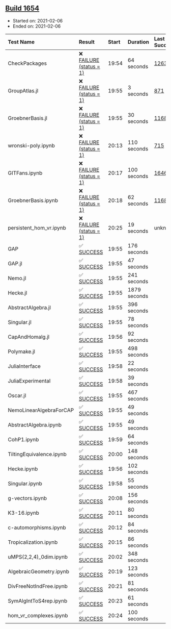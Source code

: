 ## [Build 1654](https://oscarci.mathematik.uni-kl.de/job/oscar-stable/1654/)

* Started on: 2021-02-06
* Ended on: 2021-02-06

| Test Name    | Result | Start | Duration | Last Success | First Failure |
|:-------------|:-------|:------|:---------|:-------------|:--------------|
| CheckPackages | ❌ [FAILURE (status = 1)](https://oscarci.mathematik.uni-kl.de/job/oscar-stable/1654/artifact/logs/build-1654/CheckPackages.log) | 19:54 | 64 seconds | [1263](https://oscarci.mathematik.uni-kl.de/job/oscar-stable/1263/) | [1264](https://oscarci.mathematik.uni-kl.de/job/oscar-stable/1264/) |
| GroupAtlas.jl | ❌ [FAILURE (status = 1)](https://oscarci.mathematik.uni-kl.de/job/oscar-stable/1654/artifact/logs/build-1654/GroupAtlas.jl.log) | 19:55 | 3 seconds | [871](https://oscarci.mathematik.uni-kl.de/job/oscar-stable/871/) | [872](https://oscarci.mathematik.uni-kl.de/job/oscar-stable/872/) |
| GroebnerBasis.jl | ❌ [FAILURE (status = 1)](https://oscarci.mathematik.uni-kl.de/job/oscar-stable/1654/artifact/logs/build-1654/GroebnerBasis.jl.log) | 19:55 | 30 seconds | [1168](https://oscarci.mathematik.uni-kl.de/job/oscar-stable/1168/) | [1169](https://oscarci.mathematik.uni-kl.de/job/oscar-stable/1169/) |
| wronski-poly.ipynb | ❌ [FAILURE (status = 1)](https://oscarci.mathematik.uni-kl.de/job/oscar-stable/1654/artifact/logs/build-1654/wronski-poly.ipynb.log) | 20:13 | 110 seconds | [715](https://oscarci.mathematik.uni-kl.de/job/oscar-stable/715/) | [716](https://oscarci.mathematik.uni-kl.de/job/oscar-stable/716/) |
| GITFans.ipynb | ❌ [FAILURE (status = 1)](https://oscarci.mathematik.uni-kl.de/job/oscar-stable/1654/artifact/logs/build-1654/GITFans.ipynb.log) | 20:17 | 100 seconds | [1646](https://oscarci.mathematik.uni-kl.de/job/oscar-stable/1646/) | [1647](https://oscarci.mathematik.uni-kl.de/job/oscar-stable/1647/) |
| GroebnerBasis.ipynb | ❌ [FAILURE (status = 1)](https://oscarci.mathematik.uni-kl.de/job/oscar-stable/1654/artifact/logs/build-1654/GroebnerBasis.ipynb.log) | 20:18 | 62 seconds | [1168](https://oscarci.mathematik.uni-kl.de/job/oscar-stable/1168/) | [1169](https://oscarci.mathematik.uni-kl.de/job/oscar-stable/1169/) |
| persistent_hom_vr.ipynb | ❌ [FAILURE (status = 1)](https://oscarci.mathematik.uni-kl.de/job/oscar-stable/1654/artifact/logs/build-1654/persistent_hom_vr.ipynb.log) | 20:25 | 19 seconds | unknown | unknown |
| GAP | ✅ [SUCCESS](https://oscarci.mathematik.uni-kl.de/job/oscar-stable/1654/artifact/logs/build-1654/GAP.log) | 19:55 | 176 seconds |  |  |
| GAP.jl | ✅ [SUCCESS](https://oscarci.mathematik.uni-kl.de/job/oscar-stable/1654/artifact/logs/build-1654/GAP.jl.log) | 19:55 | 47 seconds |  |  |
| Nemo.jl | ✅ [SUCCESS](https://oscarci.mathematik.uni-kl.de/job/oscar-stable/1654/artifact/logs/build-1654/Nemo.jl.log) | 19:55 | 241 seconds |  |  |
| Hecke.jl | ✅ [SUCCESS](https://oscarci.mathematik.uni-kl.de/job/oscar-stable/1654/artifact/logs/build-1654/Hecke.jl.log) | 19:55 | 1879 seconds |  |  |
| AbstractAlgebra.jl | ✅ [SUCCESS](https://oscarci.mathematik.uni-kl.de/job/oscar-stable/1654/artifact/logs/build-1654/AbstractAlgebra.jl.log) | 19:55 | 396 seconds |  |  |
| Singular.jl | ✅ [SUCCESS](https://oscarci.mathematik.uni-kl.de/job/oscar-stable/1654/artifact/logs/build-1654/Singular.jl.log) | 19:55 | 78 seconds |  |  |
| CapAndHomalg.jl | ✅ [SUCCESS](https://oscarci.mathematik.uni-kl.de/job/oscar-stable/1654/artifact/logs/build-1654/CapAndHomalg.jl.log) | 19:56 | 92 seconds |  |  |
| Polymake.jl | ✅ [SUCCESS](https://oscarci.mathematik.uni-kl.de/job/oscar-stable/1654/artifact/logs/build-1654/Polymake.jl.log) | 19:55 | 498 seconds |  |  |
| JuliaInterface | ✅ [SUCCESS](https://oscarci.mathematik.uni-kl.de/job/oscar-stable/1654/artifact/logs/build-1654/JuliaInterface.log) | 19:58 | 22 seconds |  |  |
| JuliaExperimental | ✅ [SUCCESS](https://oscarci.mathematik.uni-kl.de/job/oscar-stable/1654/artifact/logs/build-1654/JuliaExperimental.log) | 19:58 | 39 seconds |  |  |
| Oscar.jl | ✅ [SUCCESS](https://oscarci.mathematik.uni-kl.de/job/oscar-stable/1654/artifact/logs/build-1654/Oscar.jl.log) | 19:55 | 467 seconds |  |  |
| NemoLinearAlgebraForCAP | ✅ [SUCCESS](https://oscarci.mathematik.uni-kl.de/job/oscar-stable/1654/artifact/logs/build-1654/NemoLinearAlgebraForCAP.log) | 19:55 | 49 seconds |  |  |
| AbstractAlgebra.ipynb | ✅ [SUCCESS](https://oscarci.mathematik.uni-kl.de/job/oscar-stable/1654/artifact/logs/build-1654/AbstractAlgebra.ipynb.log) | 19:55 | 49 seconds |  |  |
| CohP1.ipynb | ✅ [SUCCESS](https://oscarci.mathematik.uni-kl.de/job/oscar-stable/1654/artifact/logs/build-1654/CohP1.ipynb.log) | 19:59 | 64 seconds |  |  |
| TiltingEquivalence.ipynb | ✅ [SUCCESS](https://oscarci.mathematik.uni-kl.de/job/oscar-stable/1654/artifact/logs/build-1654/TiltingEquivalence.ipynb.log) | 20:00 | 148 seconds |  |  |
| Hecke.ipynb | ✅ [SUCCESS](https://oscarci.mathematik.uni-kl.de/job/oscar-stable/1654/artifact/logs/build-1654/Hecke.ipynb.log) | 19:56 | 102 seconds |  |  |
| Singular.ipynb | ✅ [SUCCESS](https://oscarci.mathematik.uni-kl.de/job/oscar-stable/1654/artifact/logs/build-1654/Singular.ipynb.log) | 19:58 | 55 seconds |  |  |
| g-vectors.ipynb | ✅ [SUCCESS](https://oscarci.mathematik.uni-kl.de/job/oscar-stable/1654/artifact/logs/build-1654/g-vectors.ipynb.log) | 20:08 | 156 seconds |  |  |
| K3-16.ipynb | ✅ [SUCCESS](https://oscarci.mathematik.uni-kl.de/job/oscar-stable/1654/artifact/logs/build-1654/K3-16.ipynb.log) | 20:11 | 80 seconds |  |  |
| c-automorphisms.ipynb | ✅ [SUCCESS](https://oscarci.mathematik.uni-kl.de/job/oscar-stable/1654/artifact/logs/build-1654/c-automorphisms.ipynb.log) | 20:12 | 84 seconds |  |  |
| Tropicalization.ipynb | ✅ [SUCCESS](https://oscarci.mathematik.uni-kl.de/job/oscar-stable/1654/artifact/logs/build-1654/Tropicalization.ipynb.log) | 20:15 | 86 seconds |  |  |
| uMPS(2,2,4)_0dim.ipynb | ✅ [SUCCESS](https://oscarci.mathematik.uni-kl.de/job/oscar-stable/1654/artifact/logs/build-1654/uMPS-2-2-4-_0dim.ipynb.log) | 20:02 | 348 seconds |  |  |
| AlgebraicGeometry.ipynb | ✅ [SUCCESS](https://oscarci.mathematik.uni-kl.de/job/oscar-stable/1654/artifact/logs/build-1654/AlgebraicGeometry.ipynb.log) | 20:19 | 123 seconds |  |  |
| DivFreeNotIndFree.ipynb | ✅ [SUCCESS](https://oscarci.mathematik.uni-kl.de/job/oscar-stable/1654/artifact/logs/build-1654/DivFreeNotIndFree.ipynb.log) | 20:21 | 81 seconds |  |  |
| SymAlgIntToS4rep.ipynb | ✅ [SUCCESS](https://oscarci.mathematik.uni-kl.de/job/oscar-stable/1654/artifact/logs/build-1654/SymAlgIntToS4rep.ipynb.log) | 20:23 | 61 seconds |  |  |
| hom_vr_complexes.ipynb | ✅ [SUCCESS](https://oscarci.mathematik.uni-kl.de/job/oscar-stable/1654/artifact/logs/build-1654/hom_vr_complexes.ipynb.log) | 20:24 | 100 seconds |  |  |
